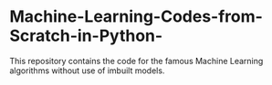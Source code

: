 # Machine-Learning-Codes-from-Scratch-in-Python-
This repository contains the code for the famous Machine Learning algorithms without use of imbuilt models. 

